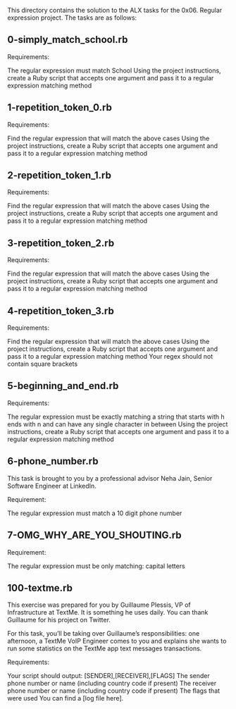 This directory contains the solution to the ALX tasks for the 0x06. Regular expression project. The tasks are as follows:


## 0-simply_match_school.rb ##
Requirements:

The regular expression must match School
Using the project instructions, create a Ruby script that accepts one argument and pass it to a regular expression matching method




## 1-repetition_token_0.rb ##
Requirements:

Find the regular expression that will match the above cases
Using the project instructions, create a Ruby script that accepts one argument and pass it to a regular expression matching method



## 2-repetition_token_1.rb ##
Requirements:

Find the regular expression that will match the above cases
Using the project instructions, create a Ruby script that accepts one argument and pass it to a regular expression matching method



## 3-repetition_token_2.rb ##
Requirements:

Find the regular expression that will match the above cases
Using the project instructions, create a Ruby script that accepts one argument and pass it to a regular expression matching method



## 4-repetition_token_3.rb ##
Requirements:

Find the regular expression that will match the above cases
Using the project instructions, create a Ruby script that accepts one argument and pass it to a regular expression matching method
Your regex should not contain square brackets




## 5-beginning_and_end.rb ##
Requirements:

The regular expression must be exactly matching a string that starts with h ends with n and can have any single character in between
Using the project instructions, create a Ruby script that accepts one argument and pass it to a regular expression matching method



## 6-phone_number.rb ##
This task is brought to you by a professional advisor Neha Jain, Senior Software Engineer at LinkedIn.

Requirement:

The regular expression must match a 10 digit phone number




## 7-OMG_WHY_ARE_YOU_SHOUTING.rb ##
Requirement:

The regular expression must be only matching: capital letters




## 100-textme.rb ##
This exercise was prepared for you by Guillaume Plessis, VP of Infrastructure at TextMe. It is something he uses daily. You can thank Guillaume for his project on Twitter.

For this task, you’ll be taking over Guillaume’s responsibilities: one afternoon, a TextMe VoIP Engineer comes to you and explains she wants to run some statistics on the TextMe app text messages transactions.

Requirements:

Your script should output: [SENDER],[RECEIVER],[FLAGS]
The sender phone number or name (including country code if present)
The receiver phone number or name (including country code if present)
The flags that were used
You can find a [log file here].
